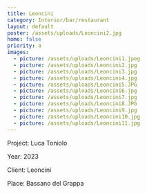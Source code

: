 ```yaml
---
title: Leoncini
category: Interior/bar/restaurant
layout: default
poster: /assets/uploads/Leoncini2.jpg
home: false
priority: a
images:
  - picture: /assets/uploads/Leoncini1.jpeg
  - picture: /assets/uploads/Leoncini2.jpg
  - picture: /assets/uploads/Leoncini3.jpg
  - picture: /assets/uploads/Leoncini4.jpg
  - picture: /assets/uploads/Leoncini5.JPG
  - picture: /assets/uploads/Leoncini6.jpg
  - picture: /assets/uploads/Leoncini7.jpg
  - picture: /assets/uploads/Leoncini8.JPG
  - picture: /assets/uploads/Leoncini9.jpg
  - picture: /assets/uploads/Leoncini10.jpg
  - picture: /assets/uploads/Leoncini11.jpg
---
```

Project: Luca Toniolo

Year: 2023

Client: Leoncini

Place: Bassano del Grappa
